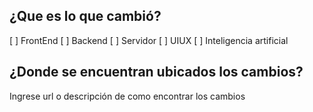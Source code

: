 ## ¿Que es lo que cambió?
 [ ] FrontEnd
 [ ] Backend
 [ ] Servidor
 [ ] UIUX
 [ ] Inteligencia artificial
 
## ¿Donde se encuentran ubicados los cambios?
Ingrese url o descripción de como encontrar los cambios
